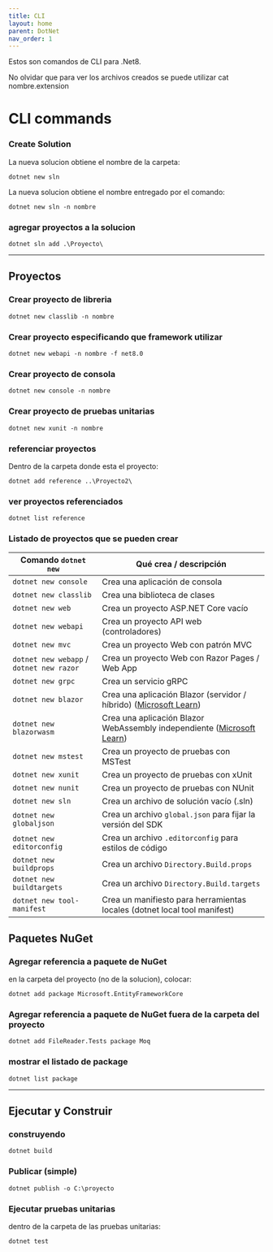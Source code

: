 ```yaml
---
title: CLI
layout: home
parent: DotNet
nav_order: 1
---
```


Estos son comandos de CLI para .Net8.

No olvidar que para ver los archivos creados se puede utilizar cat nombre.extension

# CLI commands

### Create Solution

La nueva solucion obtiene el nombre de la carpeta:

```terminal
dotnet new sln
```

La nueva solucion obtiene el nombre entregado por el comando:

```terminal
dotnet new sln -n nombre
```

### agregar proyectos a la solucion

```terminal
dotnet sln add .\Proyecto\
```

--- 

## Proyectos

### Crear proyecto de libreria

```terminal
dotnet new classlib -n nombre
```

### Crear proyecto especificando que framework utilizar

```terminal
dotnet new webapi -n nombre -f net8.0
```

### Crear proyecto de consola

```terminal
dotnet new console -n nombre
```

### Crear proyecto de pruebas unitarias

```terminal
dotnet new xunit -n nombre
```

### referenciar proyectos

Dentro de la carpeta donde esta el proyecto:

```terminal
dotnet add reference ..\Proyecto2\
```

### ver proyectos referenciados

```terminal
dotnet list reference
```

### Listado de proyectos que se pueden crear


| Comando `dotnet new`                     | Qué crea / descripción                                                      |
| ---------------------------------------- | --------------------------------------------------------------------------- |
| `dotnet new console`                     | Crea una aplicación de consola                                              |
| `dotnet new classlib`                    | Crea una biblioteca de clases                                               |
| `dotnet new web`                         | Crea un proyecto ASP.NET Core vacío                                         |
| `dotnet new webapi`                      | Crea un proyecto API web (controladores)                                    |
| `dotnet new mvc`                         | Crea un proyecto Web con patrón MVC                                         |
| `dotnet new webapp` / `dotnet new razor` | Crea un proyecto Web con Razor Pages / Web App                              |
| `dotnet new grpc`                        | Crea un servicio gRPC                                                       |
| `dotnet new blazor`                      | Crea una aplicación Blazor (servidor / híbrido) ([Microsoft Learn][1])      |
| `dotnet new blazorwasm`                  | Crea una aplicación Blazor WebAssembly independiente ([Microsoft Learn][1]) |
| `dotnet new mstest`                      | Crea un proyecto de pruebas con MSTest                                      |
| `dotnet new xunit`                       | Crea un proyecto de pruebas con xUnit                                       |
| `dotnet new nunit`                       | Crea un proyecto de pruebas con NUnit                                       |
| `dotnet new sln`                         | Crea un archivo de solución vacío (.sln)                                    |
| `dotnet new globaljson`                  | Crea un archivo `global.json` para fijar la versión del SDK                 |
| `dotnet new editorconfig`                | Crea un archivo `.editorconfig` para estilos de código                      |
| `dotnet new buildprops`                  | Crea un archivo `Directory.Build.props`                                     |
| `dotnet new buildtargets`                | Crea un archivo `Directory.Build.targets`                                   |
| `dotnet new tool-manifest`               | Crea un manifiesto para herramientas locales (dotnet local tool manifest)   |

[1]: https://learn.microsoft.com/en-us/dotnet/core/tools/dotnet-new-sdk-templates?utm_source=chatgpt.com ".NET default templates for dotnet new - .NET CLI | Microsoft Learn"


## Paquetes NuGet

### Agregar referencia a paquete de NuGet

en la carpeta del proyecto (no de la solucion), colocar:

```terminal
dotnet add package Microsoft.EntityFrameworkCore
```

### Agregar referencia a paquete de NuGet fuera de la carpeta del proyecto

```terminal
dotnet add FileReader.Tests package Moq
```

### mostrar el listado de package

```terminal
dotnet list package
```

---

## Ejecutar y Construir

### construyendo

```terminal
dotnet build
```
### Publicar (simple)

```terminal
dotnet publish -o C:\proyecto
```

### Ejecutar pruebas unitarias

dentro de la carpeta de las pruebas unitarias:

```terminal
dotnet test
```
